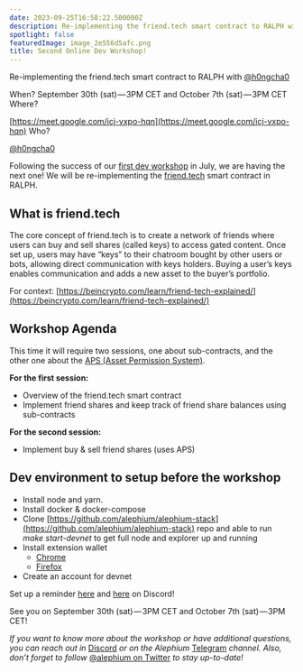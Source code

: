 ```yaml
---
date: 2023-09-25T16:58:22.500000Z
description: Re-implementing the friend.tech smart contract to RALPH with @h0ngcha0
spotlight: false
featuredImage: image_2e556d5afc.png
title: Second Online Dev Workshop!
---
```


Re-implementing the friend.tech smart contract to RALPH with [@h0ngcha0](https://github.com/h0ngcha0)

When? September 30th (sat) — 3PM CET and October 7th (sat) — 3PM CET Where?

[https://meet.google.com/icj-vxpo-hqn](https://meet.google.com/icj-vxpo-hqn) Who?

[@h0ngcha0](https://github.com/h0ngcha0)

Following the success of our [first dev workshop](/news/post/first-developer-workshop-build-a-token-faucet-a6bb2aa7bf68) in July, we are having the next one! We will be re-implementing the [friend.tech](http://friend.tech) smart contract in RALPH.

## What is friend.tech

The core concept of friend.tech is to create a network of friends where users can buy and sell shares (called keys) to access gated content. Once set up, users may have “keys” to their chatroom bought by other users or bots, allowing direct communication with keys holders. Buying a user’s keys enables communication and adds a new asset to the buyer’s portfolio.

For context: [https://beincrypto.com/learn/friend-tech-explained/](https://beincrypto.com/learn/friend-tech-explained/)

## Workshop Agenda

This time it will require two sessions, one about sub-contracts, and the other one about the [APS (Asset Permission System)](/news/post/alephium-s-aps-eliminating-evm-token-approval-risks-5407e7e70a33).

**For the first session:**

- Overview of the friend.tech smart contract
- Implement friend shares and keep track of friend share balances using sub-contracts

**For the second session:**

- Implement buy & sell friend shares (uses APS)

## Dev environment to setup before the workshop

- Install node and yarn.
- Install docker & docker-compose
- Clone [https://github.com/alephium/alephium-stack](https://github.com/alephium/alephium-stack) repo and able to run _make start-devnet_ to get full node and explorer up and running
- Install extension wallet  
   - [Chrome](https://chrome.google.com/webstore/detail/alephium-extension-wallet/gdokollfhmnbfckbobkdbakhilldkhcj)  
   - [Firefox](https://addons.mozilla.org/en-US/firefox/addon/alephiumextensionwallet/)
- Create an account for devnet

Set up a reminder [here](https://discord.gg/2sKnh3mR?event=1155909824341606490) and [here](https://discord.gg/2sKnh3mR?event=1155910155012145223) on Discord!

See you on September 30th (sat) — 3PM CET and October 7th (sat) — 3PM CET!

_If you want to know more about the workshop or have additional questions, you can reach out in_ [Discord](/discord) _or on the Alephium_ [Telegram](https://t.me/alephiumgroup) _channel. Also, don’t forget to follow_ [@alephium on Twitter](https://twitter.com/alephium) _to stay up-to-date!_
